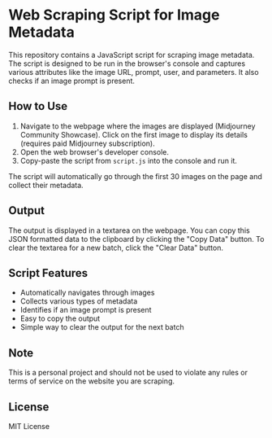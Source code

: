 # Web Scraping Script for Image Metadata

This repository contains a JavaScript script for scraping image metadata. The script is designed to be run in the browser's console and captures various attributes like the image URL, prompt, user, and parameters. It also checks if an image prompt is present.

## How to Use

1. Navigate to the webpage where the images are displayed (Midjourney Community Showcase). Click on the first image to display its details (requires paid Midjourney subscription). 
2. Open the web browser's developer console.
3. Copy-paste the script from `script.js` into the console and run it.

The script will automatically go through the first 30 images on the page and collect their metadata.

## Output

The output is displayed in a textarea on the webpage. You can copy this JSON formatted data to the clipboard by clicking the "Copy Data" button. To clear the textarea for a new batch, click the "Clear Data" button.

## Script Features

- Automatically navigates through images
- Collects various types of metadata
- Identifies if an image prompt is present
- Easy to copy the output
- Simple way to clear the output for the next batch

## Note

This is a personal project and should not be used to violate any rules or terms of service on the website you are scraping.

## License

MIT License
